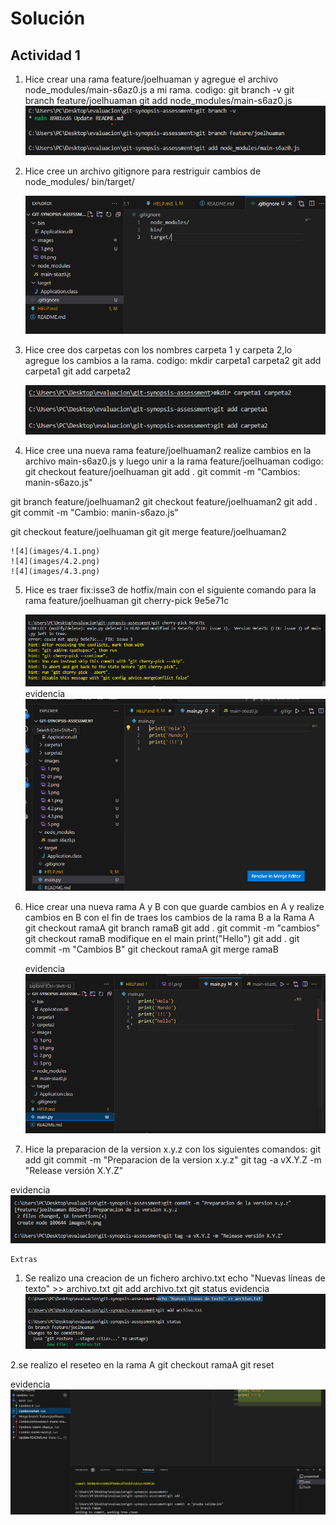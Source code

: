 # Solución

## Actividad 1

1. Hice crear una rama feature/joelhuaman y agregue el archivo node_modules/main-s6az0.js a mi rama.
codigo:
git branch -v
git branch feature/joelhuaman
git add node_modules/main-s6az0.js
    ![1](images/1.png)

2. Hice cree un archivo gitignore para  restriguir cambios de node_modules/ bin/target/


    ![2](images/2.png)

3. Hice cree dos carpetas con los nombres carpeta 1 y carpeta 2,lo agregue los cambios a la rama.
codigo:
mkdir carpeta1 carpeta2
git add carpeta1 
git add carpeta2

    ![3](images/3.png)
4. Hice cree una nueva rama feature/joelhuaman2 realize cambios en la archivo main-s6az0.js y luego unir a la rama feature/joelhuaman 
codigo:
git checkout feature/joelhuaman
git add .
git commit -m "Cambios: manin-s6azo.js"

git branch feature/joelhuaman2
git checkout feature/joelhuaman2
git add .
git commit -m "Cambio: manin-s6azo.js" 

git checkout feature/joelhuaman
git git merge feature/joelhuaman2

    ![4](images/4.1.png)
    ![4](images/4.2.png)
    ![4](images/4.3.png)


5. Hice es traer fix:isse3 de hotfix/main con el siguiente comando para la rama feature/joelhuaman git cherry-pick 9e5e71c 


    ![5](images/5.png)
    evidencia 
    ![5.1](images/5.1.png)

6. Hice crear una nueva rama A y B con que guarde cambios en A y realize cambios en B con el fin de traes los cambios de la rama B a la Rama A
git checkout ramaA
git branch ramaB
git add .
git commit -m "cambios"
git checkout ramaB
modifique en el main print("Hello")
git add .
git commit -m "Cambios B"
git checkout ramaA
git merge ramaB


    evidencia 
    ![6](images/6.png)

7. Hice la preparacion de la version x.y.z con los siguientes comandos:
git add 
git commit -m "Preparacion de la version x.y.z"
git tag -a vX.Y.Z -m "Release versión X.Y.Z"

 evidencia 
    ![7](images/7.png)


    Extras
1. Se realizo una creacion de un fichero archivo.txt
echo "Nuevas líneas de texto" >> archivo.txt
    git add archivo.txt
    git status
    evidencia 
    ![1](images/8.png)

2.se realizo el reseteo en la rama A 
git checkout ramaA
git reset 

evidencia 
    ![2](images/9.png)
